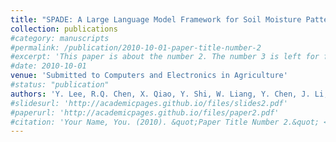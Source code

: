```yaml
---
title: "SPADE: A Large Language Model Framework for Soil Moisture Pattern Recognition and Anomaly Detection in Precision Agriculture"
collection: publications
#category: manuscripts
#permalink: /publication/2010-10-01-paper-title-number-2
#excerpt: 'This paper is about the number 2. The number 3 is left for future work.'
#date: 2010-10-01
venue: 'Submitted to Computers and Electronics in Agriculture'
#status: "publication"
authors: 'Y. Lee, R.Q. Chen, X. Qiao, Y. Shi, W. Liang, Y. Chen, J. Li, '
#slidesurl: 'http://academicpages.github.io/files/slides2.pdf'
#paperurl: 'http://academicpages.github.io/files/paper2.pdf'
#citation: 'Your Name, You. (2010). &quot;Paper Title Number 2.&quot; <i>Journal 1</i>. 1(2).'
---
```


